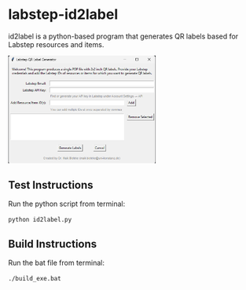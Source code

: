 # labstep-id2label
id2label is a python-based  program that generates QR labels based for Labstep resources and items.

<p align="left">
  <img src="assets/screenshot.png" width="300" alt="Labstep QR Label Generator - GUI">
</p>

## Test Instructions

Run the python script from terminal:

`python id2label.py`

## Build Instructions

Run the bat file from terminal:

`./build_exe.bat`
